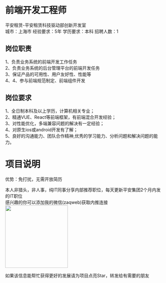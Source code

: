 # 前端开发工程师
平安租赁-平安租赁科技驱动部创新开发室  
城市：上海市 经验要求：5年 学历要求：本科  招聘人数：1

## 岗位职责
1、负责业务系统的前端开发工作任务			
   2、负责业务系统的后台管理平台的前端开发任务			
   3、保证产品的可用性、用户友好性、性能等			
   4、4、参与前端规范制定、前端组件开发

## 岗位要求
1、全日制本科及以上学历，计算机相关专业；			
   2、精通VUE、React等前端框架，有前端混合开发经验；			
   3、对性能优化，多端兼容问题的解决有一定经验；			
   4、对原生ios或android开发有了解；			
   5、良好的沟通能力、团队合作精神,优秀的学习能力、分析问题和解决问题的能力。

# 项目说明

优势：免打扰，无需开放简历

本人非猎头，非人事，纯IT同事分享内部推荐职位，每天更新平安集团2个月内发的IT职位  
感兴趣的你可以添加我的微信(zaqweb)获取内推连接  
<img src="https://github.com/zaqweb/PA-IT-JOBS/blob/master/WechatICode.jpeg"  height="200" width="200">

如果该信息能帮忙获得更好的发展请为项目点亮Star，转发给有需要的朋友




